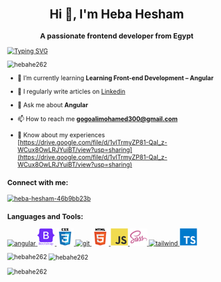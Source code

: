 <h1 align="center">Hi 👋, I'm Heba Hesham</h1>
<h3 align="center">A passionate frontend developer from Egypt</h3>
<a href="https://git.io/typing-svg"><img src="https://readme-typing-svg.demolab.com?font=Fira+Code&weight=500&pause=1000&color=1C3CB3&width=435&lines=I'm+Frontend+Developer" alt="Typing SVG" /></a>
<p align="left"> <img src="https://komarev.com/ghpvc/?username=hebahe262&label=Profile%20views&color=0e75b6&style=flat" alt="hebahe262" /> </p>

- 🌱 I’m currently learning **Learning Front-end Development – Angular**

- 📝 I regularly write articles on [Linkedin](Linkedin)

- 💬 Ask me about **Angular**

- 📫 How to reach me **gogoalimohamed300@gmail.com**

- 📄 Know about my experiences [https://drive.google.com/file/d/1vITrmyZP81-QaI_z-WCux8OwLRJYuiBT/view?usp=sharing](https://drive.google.com/file/d/1vITrmyZP81-QaI_z-WCux8OwLRJYuiBT/view?usp=sharing)

<h3 align="left">Connect with me:</h3>
<p align="left">
<a href="https://linkedin.com/in/heba-hesham-46b9bb23b" target="blank"><img align="center" src="https://raw.githubusercontent.com/rahuldkjain/github-profile-readme-generator/master/src/images/icons/Social/linked-in-alt.svg" alt="heba-hesham-46b9bb23b" height="30" width="40" /></a>
</p>

<h3 align="left">Languages and Tools:</h3>
<p align="left"> <a href="https://angular.io" target="_blank" rel="noreferrer"> <img src="https://angular.io/assets/images/logos/angular/angular.svg" alt="angular" width="40" height="40"/> </a> <a href="https://getbootstrap.com" target="_blank" rel="noreferrer"> <img src="https://raw.githubusercontent.com/devicons/devicon/master/icons/bootstrap/bootstrap-plain-wordmark.svg" alt="bootstrap" width="40" height="40"/> </a> <a href="https://www.w3schools.com/css/" target="_blank" rel="noreferrer"> <img src="https://raw.githubusercontent.com/devicons/devicon/master/icons/css3/css3-original-wordmark.svg" alt="css3" width="40" height="40"/> </a> <a href="https://git-scm.com/" target="_blank" rel="noreferrer"> <img src="https://www.vectorlogo.zone/logos/git-scm/git-scm-icon.svg" alt="git" width="40" height="40"/> </a> <a href="https://www.w3.org/html/" target="_blank" rel="noreferrer"> <img src="https://raw.githubusercontent.com/devicons/devicon/master/icons/html5/html5-original-wordmark.svg" alt="html5" width="40" height="40"/> </a> <a href="https://developer.mozilla.org/en-US/docs/Web/JavaScript" target="_blank" rel="noreferrer"> <img src="https://raw.githubusercontent.com/devicons/devicon/master/icons/javascript/javascript-original.svg" alt="javascript" width="40" height="40"/> </a> <a href="https://sass-lang.com" target="_blank" rel="noreferrer"> <img src="https://raw.githubusercontent.com/devicons/devicon/master/icons/sass/sass-original.svg" alt="sass" width="40" height="40"/> </a> <a href="https://tailwindcss.com/" target="_blank" rel="noreferrer"> <img src="https://www.vectorlogo.zone/logos/tailwindcss/tailwindcss-icon.svg" alt="tailwind" width="40" height="40"/> </a> <a href="https://www.typescriptlang.org/" target="_blank" rel="noreferrer"> <img src="https://raw.githubusercontent.com/devicons/devicon/master/icons/typescript/typescript-original.svg" alt="typescript" width="40" height="40"/> </a> </p>

<p><img align="left" src="https://github-readme-stats.vercel.app/api/top-langs?username=hebahe262&show_icons=true&locale=en&layout=compact" alt="hebahe262" /></p>

<p>&nbsp;<img align="center" src="https://github-readme-stats.vercel.app/api?username=hebahe262&show_icons=true&locale=en" alt="hebahe262" /></p>

<p><img align="center" src="https://github-readme-streak-stats.herokuapp.com/?user=hebahe262&" alt="hebahe262" /></p>

